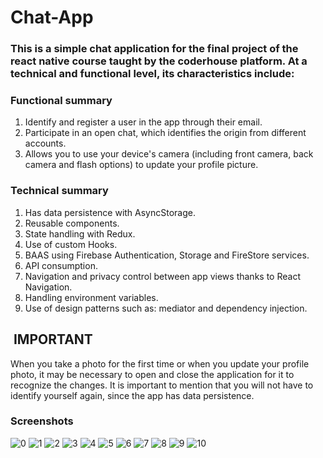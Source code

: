 # Chat-App

### This is a simple chat application for the final project of the react native course taught by the coderhouse platform. At a technical and functional level, its characteristics include:

### Functional summary

1. Identify and register a user in the app through their email.
2. Participate in an open chat, which identifies the origin from different accounts.
3. Allows you to use your device's camera (including front camera, back camera and flash options) to update your profile picture.

### Technical summary

1. Has data persistence with AsyncStorage.
2. Reusable components.
3. State handling with Redux.
4. Use of custom Hooks.
5. BAAS using Firebase Authentication, Storage and FireStore services.
6. API consumption.
7. Navigation and privacy control between app views thanks to React Navigation.
8. Handling environment variables.
9. Use of design patterns such as: mediator and dependency injection.

##  IMPORTANT

When you take a photo for the first time or when you update your profile photo, it may be necessary to open and close the application for it to recognize the changes. It is important to mention that you will not have to identify yourself again, since the app has data persistence.

### Screenshots

![0](https://github.com/francijpg/rn-coderhouse-final-project/blob/main/src/assets/demo/0.png)
![1](https://github.com/francijpg/rn-coderhouse-final-project/blob/main/src/assets/demo/1.png)
![2](https://github.com/francijpg/rn-coderhouse-final-project/blob/main/src/assets/demo/2.png)
![3](https://github.com/francijpg/rn-coderhouse-final-project/blob/main/src/assets/demo/3.png)
![4](https://github.com/francijpg/rn-coderhouse-final-project/blob/main/src/assets/demo/4.png)
![5](https://github.com/francijpg/rn-coderhouse-final-project/blob/main/src/assets/demo/5.png)
![6](https://github.com/francijpg/rn-coderhouse-final-project/blob/main/src/assets/demo/6.png)
![7](https://github.com/francijpg/rn-coderhouse-final-project/blob/main/src/assets/demo/7.png)
![8](https://github.com/francijpg/rn-coderhouse-final-project/blob/main/src/assets/demo/8.png)
![9](https://github.com/francijpg/rn-coderhouse-final-project/blob/main/src/assets/demo/9.png)
![10](https://github.com/francijpg/rn-coderhouse-final-project/blob/main/src/assets/demo/10.png)

